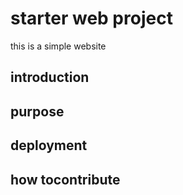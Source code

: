 # starter web project
this is a simple website
## introduction
## purpose
## deployment
## how tocontribute